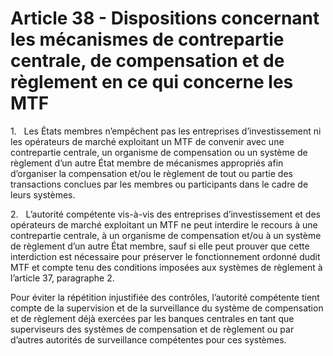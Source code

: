 # Article 38 - Dispositions concernant les mécanismes de contrepartie centrale, de compensation et de règlement en ce qui concerne les MTF


1.   Les États membres n’empêchent pas les entreprises d’investissement ni les opérateurs de marché exploitant un MTF de convenir avec une contrepartie centrale, un organisme de compensation ou un système de règlement d’un autre État membre de mécanismes appropriés afin d’organiser la compensation et/ou le règlement de tout ou partie des transactions conclues par les membres ou participants dans le cadre de leurs systèmes.

2.   L’autorité compétente vis-à-vis des entreprises d’investissement et des opérateurs de marché exploitant un MTF ne peut interdire le recours à une contrepartie centrale, à un organisme de compensation et/ou à un système de règlement d’un autre État membre, sauf si elle peut prouver que cette interdiction est nécessaire pour préserver le fonctionnement ordonné dudit MTF et compte tenu des conditions imposées aux systèmes de règlement à l’article 37, paragraphe 2.

Pour éviter la répétition injustifiée des contrôles, l’autorité compétente tient compte de la supervision et de la surveillance du système de compensation et de règlement déjà exercées par les banques centrales en tant que superviseurs des systèmes de compensation et de règlement ou par d’autres autorités de surveillance compétentes pour ces systèmes.
